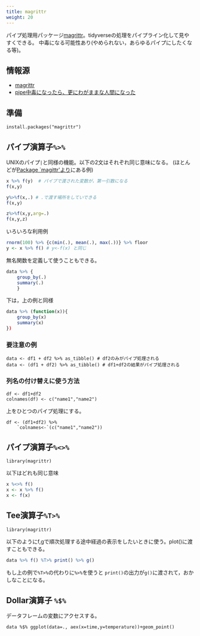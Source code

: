 ```yaml
---
title: magrittr
weight: 20
---
```


パイプ処理用パッケージ[magrittr](https://cran.r-project.org/web/packages/magrittr/vignettes/magrittr.html)。tidyverseの処理をパイプライン化して見やすくできる。
中毒になる可能性あり(やめられない，あらゆるパイプにしたくなる等)。

## 情報源
- [magrittr](https://cran.r-project.org/web/packages/magrittr/vignettes/magrittr.html)
- [pipe中毒になったら、更にわがままな人間になった](https://qiita.com/uri/items/17c213bf2bca7c95b154)

## 準備

```
install.packages("magrittr")
```

## パイプ演算子`%>%`

UNIXのパイプ`|`と同様の機能。以下の2文はそれぞれ同じ意味になる。
(ほとんどが[Package `magittr'より](https://cran.r-project.org/web/packages/magrittr/magrittr.pdf)にある例)
```R
x %>% f(y)  # パイプで渡された変数が，第一引数になる
f(x,y)
```
```R
y%>%f(x,.) # .で渡す場所をしていできる
f(x,y)
```
```R
z%>%f(x,y,arg=.)
f(x,y,z)
```
いろいろな利用例
```R
rnorm(100) %>% {c(min(.), mean(.), max(.))} %>% floor
y <- x %>% f() # y<-f(x) と同じ
```
無名関数を定義して使うこともできる。
```R
data %>% {
	group_by(.)
	summary(.)
	}
```
下は，上の例と同様
```R
data %>% (function(x)){
	group_by(x)
	summary(x)
})
```

### 要注意の例
```
data <- df1 + df2 %>% as_tibble() # df2のみがパイプ処理される
data <- (df1 + df2) %>% as_tibble() # df1+df2の結果がパイプ処理される
```

### 列名の付け替えに使う方法

```
df <- df1+df2
colnames(df) <- c("name1","name2")
```
上をひとつのパイプ処理にする。

```
df <- (df1+df2) %>%
	`colnames<-`(c("name1","name2"))
```



## パイプ演算子`%<>%`
```
library(magrittr)
```
以下はどれも同じ意味
```R
x %<>% f()
x <- x %>% f()
x <- f(x)
```

## Tee演算子`%T>%`
```
library(magrittr)
```
以下のようにf,gで順次処理する途中経過の表示をしたいときに使う。plot()に渡すこともできる。
```R
data %>% f() %T>% print() %>% g()
```
もし上の例で`%T>%`の代わりに`%>%`を使うと `print()`の出力が`g()`に渡されて，おかしなことになる。

## Dollar演算子 `%$%`
データフレームの変数にアクセスする。
```
data %$% ggplot(data=., aex(x=time,y=temperature))+geom_point()
```
